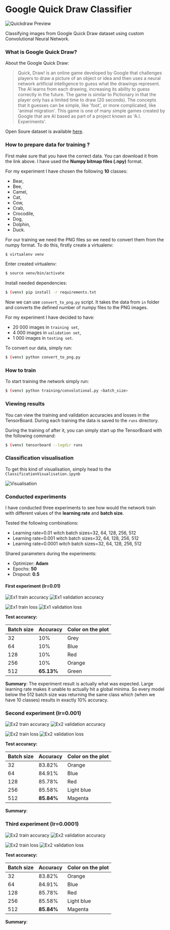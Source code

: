 # Google Quick Draw Classifier

![Quickdraw Preview](images/quick-draw-banner.png)

Classifying images from Google Quick Draw dataset using custom
Convolutional Neural Network.

### What is Google Quick Draw?

About the Google Quick Draw:
> Quick, Draw! is an online game developed by Google that challenges players to 
> draw a picture of an object or idea and then uses a neural network artificial intelligence
> to guess what the drawings represent. The AI learns from each drawing, increasing its 
> ability to guess correctly in the future. The game is similar to Pictionary in that 
> the player only has a limited time to draw (20 seconds). The concepts that it guesses 
> can be simple, like 'foot', or more complicated, like 'animal migration'. This game is
> one of many simple games created by Google that are AI based as part of a project known 
> as 'A.I. Experiments'.


Open Soure dataset is available [here](https://github.com/googlecreativelab/quickdraw-dataset).



### How to prepare data for training ?

First make sure that you have the correct data. You can download
it from the link above. I have used the **Numpy bitmap files (.npy)** format.

For my experiment I have chosen the following **10** classes:
- Bear,
- Bee,
- Camel,
- Cat,
- Cow,
- Crab,
- Crocodile,
- Dog,
- Dolphin,
- Duck.

For our training we need the PNG files so we need to convert them from the numpy format. To do this,
firstly create a virtualenv:

```bash
$ virtualenv venv
```

Enter created virtualenv:

```bash
$ source venv/bin/activate
```

Install needed dependencies:
```bash
$ (venv) pip install -r requirements.txt
```

Now we can use `convert_to_png.py` script. It takes the data
from `in` folder and converts the defined number of numpy  files
to the PNG images.

For my experiment I have decided to have:
- 20 000 images in `training set`,
- 4 000 images in `validation set`,
- 1 000 images in `testing set`.

To convert our data, simply run:
```bash
$ (venv) python convert_to_png.py
```

### How to train

To start training the network simply run:
```bash
$ (venv) python training/convolutional.py <batch_size>
```

### Viewing results

You can view the training and validation accuracies and
losses in the TensorBoard. During each training the data
is saved to the `runs` directory.

During the training of after it, you can simply start up the 
TensorBoard with the following command:
```bash
$ (venv) tensorboard --logdir runs
```

### Classification visualisation

To get this kind of visualisation, simply head to the
`ClassificationVisualisation.ipynb`

![Visualisation](images/visualisation.png)

### Conducted experiments

I have conducted three experiments to see how would the network train with different values of the
**learning rate** and **batch size**.

Tested the following combinations:
- Learning rate=0.01 witch batch sizes=32, 64, 128, 256, 512
- Learning rate=0.001 witch batch sizes=32, 64, 128, 256, 512
- Learning rate=0.0001 witch batch sizes=32, 64, 128, 256, 512

Shared parameters during the experiments:

- Optimizer: **Adam**
- Epochs: **50**
- Dropout: **0.5**

#### First experiment (lr=0.01)

 ![Ex1 train accuracy](images/ex1_train_acc.png) ![Ex1 validation accuracy](images/ex1_val_acc.png)
 
 ![Ex1 train loss](images/ex1_train_loss.png)  ![Ex1 validation loss](images/ex1_val_loss.png)


**Test accuracy:**

| Batch size | Accuracy | Color on the plot
|---|---|---|
| 32  | 10%  | Grey |
| 64  | 10%  | Blue |
|  128 |  10% | Red |
|  256 |  10% | Orange |
|  512 | **65.13%**| Green |

**Summary**: The experiment result is actually what was expected. Large learning rate
makes it unable to actually hit a global minima. So every model below the 512 batch size
was returning the same class which (when we have 10 classes) results in exactly 10% accuracy.

### Second experiment (lr=0.001)

![Ex2 train accuracy](images/ex2_train_acc.png) ![Ex2 validation accuracy](images/ex2_val_acc.png)
 
![Ex2 train loss](images/ex2_train_loss.png)  ![Ex2 validation loss](images/ex2_val_loss.png)

**Test accuracy:**

| Batch size | Accuracy | Color on the plot
|---|---|---|
| 32  | 83.82%  | Orange |
| 64  | 84.91%  | Blue |
|  128 |  85.78% | Red |
|  256 |  85.58% | Light blue |
|  512 | **85.84%**  | Magenta |

**Summary**: 

### Third experiment (lr=0.0001)

![Ex2 train accuracy](images/ex2_train_acc.png) ![Ex2 validation accuracy](images/ex2_val_acc.png)
 
![Ex2 train loss](images/ex2_train_loss.png)  ![Ex2 validation loss](images/ex2_val_loss.png)

**Test accuracy:**

| Batch size | Accuracy | Color on the plot
|---|---|---|
| 32  | 83.82%  | Orange |
| 64  | 84.91%  | Blue |
|  128 |  85.78% | Red |
|  256 |  85.58% | Light blue |
|  512 | **85.84%**  | Magenta |

**Summary**: 








